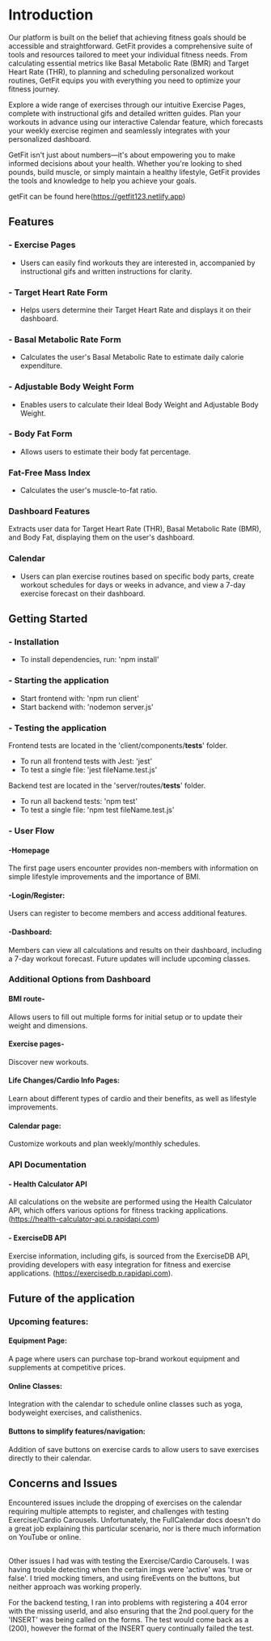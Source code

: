 # Introduction
Our platform is built on the belief that achieving fitness goals should be accessible and straightforward. GetFit provides a comprehensive suite of tools and resources tailored to meet your individual fitness needs. From calculating essential metrics like Basal Metabolic Rate (BMR) and Target Heart Rate (THR), to planning and scheduling personalized workout routines, GetFit equips you with everything you need to optimize your fitness journey.

Explore a wide range of exercises through our intuitive Exercise Pages, complete with instructional gifs and detailed written guides. Plan your workouts in advance using our interactive Calendar feature, which forecasts your weekly exercise regimen and seamlessly integrates with your personalized dashboard.

GetFit isn't just about numbers—it's about empowering you to make informed decisions about your health. Whether you're looking to shed pounds, build muscle, or simply maintain a healthy lifestyle, GetFit provides the tools and knowledge to help you achieve your goals.

getFit can be found here(https://getfit123.netlify.app)

## Features
### - Exercise Pages 
- Users can easily find workouts they are interested in, accompanied by instructional gifs and written instructions for clarity.


### - Target Heart Rate Form
- Helps users determine their Target Heart Rate and displays it on their dashboard. 

### - Basal Metabolic Rate Form
- Calculates the user's Basal Metabolic Rate to estimate daily calorie expenditure.

### - Adjustable Body Weight Form
- Enables users to calculate their Ideal Body Weight and Adjustable Body Weight. 

### - Body Fat Form
- Allows users to estimate their body fat percentage.

### Fat-Free Mass Index
- Calculates the user's muscle-to-fat ratio.

### Dashboard Features
Extracts user data for Target Heart Rate (THR), Basal Metabolic Rate (BMR), and Body Fat, displaying them on the user's dashboard.

### Calendar 
- Users can plan exercise routines based on specific body parts, create workout schedules for days or weeks in advance, and view a 7-day exercise forecast on their dashboard. 

## Getting Started

### - Installation
- To install dependencies, run: 'npm install'

### - Starting the application

- Start frontend with: 'npm run client'
- Start backend with: 'nodemon server.js'


### - Testing the application
Frontend tests are located in the 'client/components/__tests__' folder.
- To run all frontend tests with Jest: 'jest'
- To test a single file: 'jest fileName.test.js'

Backend test are located in the 'server/routes/__tests__' folder.
- To run all backend tests: 'npm test'
- To test a single file: 'npm test fileName.test.js'
  
### - User Flow 

#### -Homepage 
The first page users encounter provides non-members with information on simple lifestyle improvements and the importance of BMI.

#### -Login/Register: 
Users can register to become members and access additional features.

#### -Dashboard: 
Members can view all calculations and results on their dashboard, including a 7-day workout forecast. Future updates will include upcoming classes.

### Additional Options from Dashboard

#### BMI route- 
Allows users to fill out multiple forms for initial setup or to update their weight and dimensions.

#### Exercise pages- 
Discover new workouts.

#### Life Changes/Cardio Info Pages: 
Learn about different types of cardio and their benefits, as well as lifestyle improvements.

#### Calendar page: 
Customize workouts and plan weekly/monthly schedules.

### API Documentation
#### - Health Calculator API
All calculations on the website are performed using the Health Calculator API, which offers various options for fitness tracking applications. (https://health-calculator-api.p.rapidapi.com) 

#### -  ExerciseDB API
Exercise information, including gifs, is sourced from the ExerciseDB API, providing developers with easy integration for fitness and exercise applications. (https://exercisedb.p.rapidapi.com). 


## Future of the application

### Upcoming features:
#### Equipment Page:
A page where users can purchase top-brand workout equipment and supplements at competitive prices. 

#### Online Classes: 
Integration with the calendar to schedule online classes such as yoga, bodyweight exercises, and calisthenics. 

#### Buttons to simplify features/navigation:
Addition of save buttons on exercise cards to allow users to save exercises directly to their calendar.

## Concerns and Issues
Encountered issues include the dropping of exercises on the calendar requiring multiple attempts to register, and challenges with testing Exercise/Cardio Carousels. Unfortunately, the FullCalendar docs doesn't do a great job explaining this particular scenario, nor is there much information on YouTube or online. 
## 
Other issues I had was with testing the Exercise/Cardio Carousels. I was having trouble detecting when the certain imgs were 'active' was 'true or false'. I tried mocking timers, and using fireEvents on the buttons, but neither approach was working properly.

For the backend testing, I ran into problems with registering a 404 error with the missing userId, and also ensuring that the 2nd pool.query for the 'INSERT' was being called on the forms. The test would come back as a (200), however the format of the INSERT query continually failed the test. 


